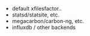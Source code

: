 * default xfilesfactor..
* statsd/statsite, etc.
* megacarbon/carbon-ng, etc.
* influxdb / other backends
